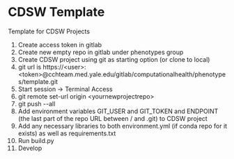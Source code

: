 # CDSW Template

Template for CDSW Projects

1.  Create access token in gitlab
2.  Create new empty repo in gitlab under phenotypes group
3.  Create CDSW project using git as starting option (or clone to local)
4.  git url is https://\<user>:\<token>@cchteam.med.yale.edu/gitlab/computationalhealth/phenotypes/template.git
5.  Start session -> Terminal Access
6.  git remote set-url origin \<yournewprojectrepo\>
7.  git push --all
8.  Add environment variables GIT_USER and GIT_TOKEN and ENDPOINT (the last part of the repo URL between / and .git) to CDSW project
9.  Add any necessary libraries to both environment.yml (if conda repo for it exists) as well as requirements.txt
10.  Run build.py
11.  Develop
